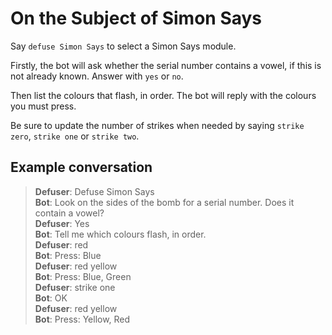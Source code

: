# On the Subject of Simon Says

Say `defuse Simon Says` to select a Simon Says module.

Firstly, the bot will ask whether the serial number contains a vowel, if this is not already known. Answer with `yes` or `no`.

Then list the colours that flash, in order. The bot will reply with the colours you must press.

Be sure to update the number of strikes when needed by saying `strike zero`, `strike one` or `strike two`.

## Example conversation

>**Defuser**: Defuse Simon Says\
>**Bot**: Look on the sides of the bomb for a serial number. Does it contain a vowel?\
>**Defuser**: Yes\
>**Bot**: Tell me which colours flash, in order.\
>**Defuser**: red\
>**Bot**: Press: Blue\
>**Defuser**: red yellow\
>**Bot**: Press: Blue, Green\
>**Defuser**: strike one\
>**Bot**: OK\
>**Defuser**: red yellow\
>**Bot**: Press: Yellow, Red
